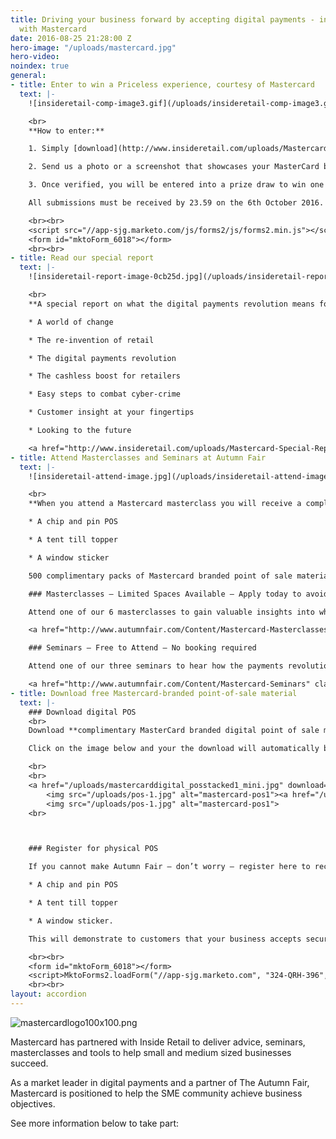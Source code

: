 ```yaml
---
title: Driving your business forward by accepting digital payments - in association
  with Mastercard
date: 2016-08-25 21:28:00 Z
hero-image: "/uploads/mastercard.jpg"
hero-video: 
noindex: true
general:
- title: Enter to win a Priceless experience, courtesy of Mastercard
  text: |-
    ![insideretail-comp-image3.gif](/uploads/insideretail-comp-image3.gif)

    <br>
    **How to enter:**

    1. Simply [download](http://www.insideretail.com/uploads/Mastercard-Special-Report.pdf) and/or register below for free digital or physical POS, display this in your retail environment (either online or instore).

    2. Send us a photo or a screenshot that showcases your MasterCard branded digital or physical POS in your retail environment to <a href="mailto:MasterCardPOS@biggroup.co.uk?Subject=Win a Priceless experience, courtesy of Mastercard" target="_top">MasterCardPOS@biggroup.co.uk</a>

    3. Once verified, you will be entered into a prize draw to win one the Priceless experiences available, including a Priceless Cities trip to Rome for two adults, tickets to a London Merlin attraction or a night at the theatre.

    All submissions must be received by 23.59 on the 6th October 2016. 18\+ UK only. Please see [full T&Cs](http://www.insideretail.com/partner/terms-and-conditions/).

    <br><br>
    <script src="//app-sjg.marketo.com/js/forms2/js/forms2.min.js"></script>
    <form id="mktoForm_6018"></form>
    <br><br>
- title: Read our special report
  text: |-
    ![insideretail-report-image-0cb25d.jpg](/uploads/insideretail-report-image-0cb25d.jpg)

    <br>
    **A special report on what the digital payments revolution means for independent retailers:**

    * A world of change

    * The re-invention of retail

    * The digital payments revolution

    * The cashless boost for retailers

    * Easy steps to combat cyber-crime

    * Customer insight at your fingertips

    * Looking to the future

    <a href="http://www.insideretail.com/uploads/Mastercard-Special-Report.pdf" class="accordion__button">Download Report</a>
- title: Attend Masterclasses and Seminars at Autumn Fair
  text: |-
    ![insideretail-attend-image.jpg](/uploads/insideretail-attend-image.jpg)

    <br>
    **When you attend a Mastercard masterclass you will receive a complimentary pack of Mastercard branded point of sale materials to display in your retail environments, consisting of:**

    * A chip and pin POS

    * A tent till topper

    * A window sticker

    500 complimentary packs of Mastercard branded point of sale materials are available across all masterclasses and seminars and will be issued on a strictly first come first served basis.

    ### Masterclasses – Limited Spaces Available – Apply today to avoid disappointment

    Attend one of our 6 masterclasses to gain valuable insights into what the digital payments revolution means for your business. These masterclasses are specifically designed for Independent Retailers and small and medium sized businesses.

    <a href="http://www.autumnfair.com/Content/Mastercard-Masterclasses" class="accordion__button" target="_blank">Apply to Attend</a>

    ### Seminars – Free to Attend – No booking required

    Attend one of our three seminars to hear how the payments revolution is boosting retailers’ businesses and how to use it in yours.

    <a href="http://www.autumnfair.com/Content/Mastercard-Seminars" class="accordion__button" target="_blank">View Seminars</a>
- title: Download free Mastercard-branded point-of-sale material
  text: |-
    ### Download digital POS
    <br>
    Download **complimentary MasterCard branded digital point of sale material** to display in your digital retail environments and/or on your digital communications. This will demonstrate to customers that your business accepts digital payments which will help drive transactions.

    Click on the image below and your the download will automatically begin.

    <br>
    <br>
    <a href="/uploads/mastercarddigital_posstacked1_mini.jpg" download="mastercard-pos1" title="mastercard-pos">
        <img src="/uploads/pos-1.jpg" alt="mastercard-pos1"><a href="/uploads/mastercarddigital_posstacked1_mini.jpg" download="mastercard-pos1" title="mastercard-pos">
        <img src="/uploads/pos-1.jpg" alt="mastercard-pos1">
    <br>



    ### Register for physical POS

    If you cannot make Autumn Fair – don’t worry – register here to receive a complimentary pack of Mastercard branded point of sale materials to display in your retail environments, consisting of:

    * A chip and pin POS

    * A tent till topper

    * A window sticker.

    This will demonstrate to customers that your business accepts secure digital payments which will help drive transactions. All you need to do is fill in your details below so that we can send this to you. Please allow 14 working days to receive this.

    <br><br>
    <form id="mktoForm_6018"></form>
    <script>MktoForms2.loadForm("//app-sjg.marketo.com", "324-QRH-396", 6018);</script>
    <br><br>
layout: accordion
---
```


![mastercardlogo100x100.png](/uploads/mastercardlogo100x100.png)

Mastercard has partnered with Inside Retail to deliver advice, seminars, masterclasses and tools to help small and medium sized businesses succeed.

As a market leader in digital payments and a partner of The Autumn Fair, Mastercard is positioned to help the SME community achieve business objectives.

See more information below to take part:
<br><br>
